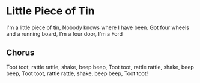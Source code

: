 # Little Piece of Tin

I'm a little piece of tin,
Nobody knows where I have been.
Got four wheels and a running board,
I’m a four door, I’m a Ford

## Chorus

Toot toot, rattle rattle, shake, beep beep,
Toot toot, rattle rattle, shake, beep beep,
Toot toot, rattle rattle, shake, beep beep,
Toot toot!
